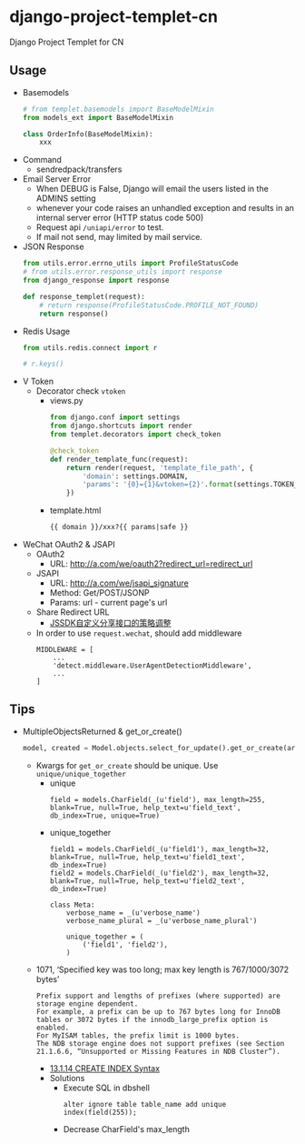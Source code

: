# django-project-templet-cn
Django Project Templet for CN

## Usage
* Basemodels
  ```python
  # from templet.basemodels import BaseModelMixin
  from models_ext import BaseModelMixin

  class OrderInfo(BaseModelMixin):
      xxx
  ```
* Command
  * sendredpack/transfers
* Email Server Error
  * When DEBUG is False, Django will email the users listed in the ADMINS setting
  * whenever your code raises an unhandled exception and results in an internal server error (HTTP status code 500)
  * Request api ``/uniapi/error`` to test.
  * If mail not send, may limited by mail service.
* JSON Response
  ```python
  from utils.error.errno_utils import ProfileStatusCode
  # from utils.error.response_utils import response
  from django_response import response

  def response_templet(request):
      # return response(ProfileStatusCode.PROFILE_NOT_FOUND)
      return response()
  ```
* Redis Usage
  ```python
  from utils.redis.connect import r

  # r.keys()
  ```
* V Token
  * Decorator check ``vtoken``
    * views.py
      ```python
      from django.conf import settings
      from django.shortcuts import render
      from templet.decorators import check_token

      @check_token
      def render_template_func(request):
          return render(request, 'template_file_path', {
              'domain': settings.DOMAIN,
              'params': '{0}={1}&vtoken={2}'.format(settings.TOKEN_CHECK_KEY, 'token_check_key', request.GET.get('vtoken', '')),
          })
      ```
    * template.html
      ```html
      {{ domain }}/xxx?{{ params|safe }}
      ```
* WeChat OAuth2 & JSAPI
  * OAuth2
    * URL: http://a.com/we/oauth2?redirect_url=redirect_url
  * JSAPI
    * URL: http://a.com/we/jsapi_signature
    * Method: Get/POST/JSONP
    * Params: url - current page's url
  * Share Redirect URL
    * [JSSDK自定义分享接口的策略调整](https://mp.weixin.qq.com/s/hAdtKl2i4ilyo9HxT1kXyw)
  * In order to use ``request.wechat``, should add middleware
    ```
    MIDDLEWARE = [
        ...
        'detect.middleware.UserAgentDetectionMiddleware',
        ...
    ]
    ```

## Tips
* MultipleObjectsReturned & get_or_create()
  ```python
  model, created = Model.objects.select_for_update().get_or_create(arg1=arg1, arg2=arg2)
  ```
  * Kwargs for ``get_or_create`` should be unique. Use ``unique/unique_together``
    * unique
      ```
      field = models.CharField(_(u'field'), max_length=255, blank=True, null=True, help_text=u'field_text', db_index=True, unique=True)
      ```
    * unique_together
      ```
      field1 = models.CharField(_(u'field1'), max_length=32, blank=True, null=True, help_text=u'field1_text', db_index=True)
      field2 = models.CharField(_(u'field2'), max_length=32, blank=True, null=True, help_text=u'field2_text', db_index=True)

      class Meta:
          verbose_name = _(u'verbose_name')
          verbose_name_plural = _(u'verbose_name_plural')

          unique_together = (
              ('field1', 'field2'),
          )
      ```
  * 1071, ‘Specified key was too long; max key length is 767/1000/3072 bytes’
    ```
    Prefix support and lengths of prefixes (where supported) are storage engine dependent.
    For example, a prefix can be up to 767 bytes long for InnoDB tables or 3072 bytes if the innodb_large_prefix option is enabled.
    For MyISAM tables, the prefix limit is 1000 bytes.
    The NDB storage engine does not support prefixes (see Section 21.1.6.6, “Unsupported or Missing Features in NDB Cluster”).
    ```
    * [13.1.14 CREATE INDEX Syntax](https://dev.mysql.com/doc/refman/5.7/en/create-index.html)
    * Solutions
      * Execute SQL in dbshell
        ```
        alter ignore table table_name add unique index(field(255));
        ```
      * Decrease CharField's max_length
